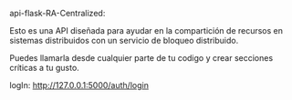 api-flask-RA-Centralized:

Esto es una API diseñada para ayudar en la compartición de recursos en sistemas distribuidos con un servicio de bloqueo distribuido.

Puedes llamarla desde cualquier parte de tu codigo y crear secciones críticas a tu gusto.

logIn: http://127.0.0.1:5000/auth/login



